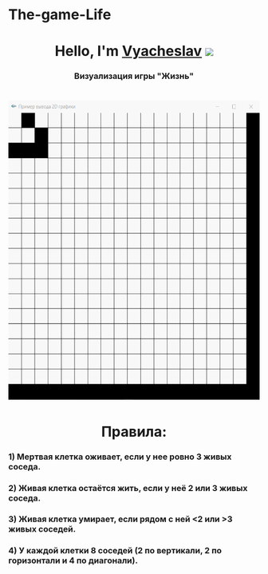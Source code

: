 # The-game-Life
<h1 align="center">Hello, I'm <a href="https://daniilshat.ru/" target="_blank">Vyacheslav</a> 
<img src="https://github.com/blackcater/blackcater/raw/main/images/Hi.gif" height="32"/></h1>
<h3 align="center">Визуализация игры "Жизнь"</h3>
<h1 align="center"><img src="https://github.com/Chronic842/The-game-Life/blob/master/Example.gif" height="600"/><h1>
<h1 align="center">Правила:</h1>
<h3>1) Мертвая клетка оживает, если у нее ровно 3 живых соседа.</h3>
<h3>2) Живая клетка остаётся жить, если у неё 2 или 3 живых соседа.</h3>
<h3>3) Живая клетка умирает, если рядом с ней <2 или >3 живых соседей.</h3>
<h3>4) У каждой клетки 8 соседей (2 по вертикали, 2 по горизонтали и 4 по диагонали).</h3>
